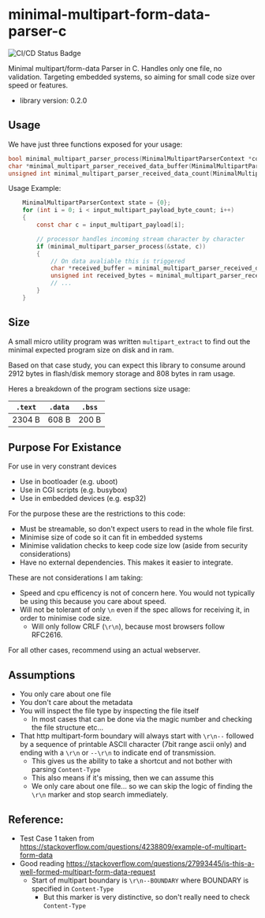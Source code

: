 # minimal-multipart-form-data-parser-c

![CI/CD Status Badge](https://github.com/mofosyne/minimal-multipart-form-data-parser-c/actions/workflows/ci.yml/badge.svg)

Minimal multipart/form-data Parser in C. Handles only one file, no validation.
Targeting embedded systems, so aiming for small code size over speed or features.

* library version: <version>0.2.0</version>

## Usage

We have just three functions exposed for your usage:

```c
bool minimal_multipart_parser_process(MinimalMultipartParserContext *context, const char c);
char *minimal_multipart_parser_received_data_buffer(MinimalMultipartParserContext *context);
unsigned int minimal_multipart_parser_received_data_count(MinimalMultipartParserContext *context);
```

Usage Example:

```c
    MinimalMultipartParserContext state = {0};
    for (int i = 0; i < input_multipart_payload_byte_count; i++)
    {
        const char c = input_multipart_payload[i];

        // processor handles incoming stream character by character
        if (minimal_multipart_parser_process(&state, c))
        {
            // On data avaliable this is triggered
            char *received_buffer = minimal_multipart_parser_received_data_buffer(&state);
            unsigned int received_bytes = minimal_multipart_parser_received_data_count(&state);
            // ... 
        }
    }
```

## Size

A small micro utility program was written `multipart_extract` to find
out the minimal expected program size on disk and in ram.

Based on that case study, you can expect this library to consume around <flashSizeUsage>2912</flashSizeUsage> bytes in flash/disk memory storage and <ramSizeUsage>808</ramSizeUsage> bytes in ram usage.

Heres a breakdown of the program sections size usage:

| `.text` | `.data` | `.bss` |
| ---     | ---     | ---    |
| <dotTextSize>2304</dotTextSize> B | <dotDataSize>608</dotDataSize> B | <dotBSSSize>200</dotBSSSize> B |


## Purpose For Existance

For use in very constrant devices

* Use in bootloader (e.g. uboot)
* Use in CGI scripts (e.g. busybox)
* Use in embedded devices (e.g. esp32)

For the purpose these are the restrictions to this code:

* Must be streamable, so don't expect users to read in the whole file first.
* Minimise size of code so it can fit in embedded systems
* Minimise validation checks to keep code size low (aside from security considerations)
* Have no external dependencies. This makes it easier to integrate.

These are not considerations I am taking:

* Speed and cpu efficency is not of concern here. You would not typically be using this because you care about speed.
* Will not be tolerant of only `\n` even if the spec allows for receiving it, in order to minimise code size. 
    - Will only follow CRLF (`\r\n`), because most browsers follow RFC2616.

For all other cases, recommend using an actual webserver.

## Assumptions

* You only care about one file
* You don't care about the metadata
* You will inspect the file type by inspecting the file itself
    - In most cases that can be done via the magic number and checking the file structure etc...
* That http multipart-form boundary will always start with `\r\n--` followed by a sequence of printable ASCII character (7bit range ascii only) and ending with a `\r\n` or `--\r\n` to indicate end of transmission.
    - This gives us the ability to take a shortcut and not bother with parsing `Content-Type`
    - This also means if it's missing, then we can assume this
    - We only care about one file... so we can skip the logic of finding the `\r\n` marker and stop search immediately.

## Reference:

* Test Case 1 taken from <https://stackoverflow.com/questions/4238809/example-of-multipart-form-data>
* Good reading <https://stackoverflow.com/questions/27993445/is-this-a-well-formed-multipart-form-data-request>
    - Start of multipart boundary is `\r\n--BOUNDARY` where BOUNDARY is specified in `Content-Type`
        - But this marker is very distinctive, so don't really need to check `Content-Type`
